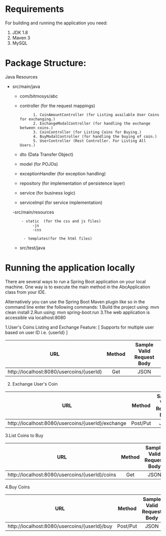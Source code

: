 # Requirements
 For building and running the application you need:

1. JDK 1.8
2. Maven 3
3. MySQL

# Package Structure:
Java Resources
  - src/main/java
 
     - com/bitmosys/abc
     
     - controller  (for the request mappings)
      
                 1. CoinAmountController (for Listing available User Coins for exchanging.)
                 2. ExchangeModalController (for handling the exchange between coins.)
                 3. CoinController (for Listing Coins for Buying.)
                 4. BuyModalController (for handling the buying of coin.)
                 5. UserController (Rest Controller. For Listing All Users.)
                 
      - dto  (Data Transfer Object)
      - model  (for POJOs)
      - exceptionHandler  (for exception handling)
      - repository  (for implementation of persistence layer)
      - service  (for business logic)
      - serviceImpl  (for service implementation)
       
    -src/main/resources
    
            - static  (for the css and js files)
                 -js
                 -css
                 
             - templates(for the html files)
       
    - src/test/java
      

# Running the application locally

There are several ways to run a Spring Boot application on your local machine. 
One way is to execute the main method in the AbcApplication class from your IDE.

Alternatively you can use the Spring Boot Maven plugin like so in the command line enter the following commands:
1.Build the project using:  mvn clean install
2.Run using: mvn spring-boot:run
3.The web application is accessible via localhost:8080

1.User's Coins Listing and Exchange Feature: [ Supports for multiple user based on user ID i.e. {userId} ]

| URL | Method	 | Sample Valid Request Body |
| :-----: | :-: | :-: |
| http://localhost:8080/usercoins/{userId}  | Get | JSON |


2. Exchange User's Coin 

| URL | Method	 | Sample Valid Request Body |
| :-----: | :-: | :-: |
| http://localhost:8080/usercoins/{userId}/exchange	 | Post/Put	 | JSON |


3.List Coins to Buy

| URL | Method	 | Sample Valid Request Body |
| :-----: | :-: | :-: |
| http://localhost:8080/usercoins/{userId}/coins	 	 | Get	 | JSON |


4.Buy Coins

| URL | Method	 | Sample Valid Request Body |
| :-----: | :-: | :-: |
| http://localhost:8080/usercoins/{userId}/buy	  	 | Post/Put	 | JSON |

